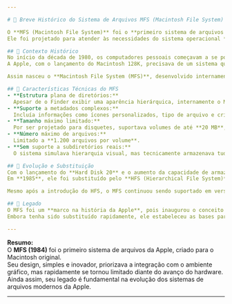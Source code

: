 ```yaml
---

# 🍏 Breve Histórico do Sistema de Arquivos MFS (Macintosh File System)

O **MFS (Macintosh File System)** foi o **primeiro sistema de arquivos da Apple**, lançado em **1984** juntamente com o **primeiro Macintosh**.  
Ele foi projetado para atender às necessidades do sistema operacional **Mac OS original**, que introduzia uma interface gráfica inovadora em uma época dominada por sistemas baseados em linha de comando, como o MS-DOS.

## 🔹 Contexto Histórico
No início da década de 1980, os computadores pessoais começavam a se popularizar, mas ainda utilizavam sistemas de arquivos simples, como o FAT12 no MS-DOS.  
A Apple, com o lançamento do Macintosh 128K, precisava de um sistema que suportasse uma **estrutura de diretórios mais amigável** e **metadados ricos**, adequados à interface gráfica do Finder.

Assim nasceu o **Macintosh File System (MFS)**, desenvolvido internamente pela Apple para ser usado em **disquetes de 400 KB** — o principal meio de armazenamento do primeiro Macintosh.

## 🔹 Características Técnicas do MFS
- **Estrutura plana de diretórios:**  
  Apesar de o Finder exibir uma aparência hierárquica, internamente o MFS armazenava todos os arquivos em um único diretório, com metadados que simulavam pastas.
- **Suporte a metadados complexos:**  
  Incluía informações como ícones personalizados, tipo de arquivo e criador (creator code), o que facilitava a integração com o sistema gráfico.
- **Tamanho máximo limitado:**  
  Por ser projetado para disquetes, suportava volumes de até **20 MB**, o que rapidamente se tornou insuficiente.
- **Número máximo de arquivos:**  
  Limitado a **1.200 arquivos por volume**.
- **Sem suporte a subdiretórios reais:**  
  O sistema simulava hierarquia visual, mas tecnicamente armazenava tudo em um único nível.

## 🔹 Evolução e Substituição
Com o lançamento do **Hard Disk 20** e o aumento da capacidade de armazenamento, o MFS mostrou suas limitações.  
Em **1985**, ele foi substituído pelo **HFS (Hierarchical File System)**, que introduziu uma **estrutura de diretórios verdadeira**, suporte a **discos rígidos** e **melhor gerenciamento de espaço**.

Mesmo após a introdução do HFS, o MFS continuou sendo suportado em versões iniciais do **Mac OS** para garantir **retrocompatibilidade** com disquetes formatados em MFS.

## 🔹 Legado
O MFS foi um **marco na história da Apple**, pois inaugurou o conceito de sistema de arquivos integrado a uma interface gráfica.  
Embora tenha sido substituído rapidamente, ele estabeleceu as bases para os sistemas posteriores da Apple — como o **HFS+ (1998)** e o **APFS (2017)**.

---
```


**Resumo:**  
O **MFS (1984)** foi o primeiro sistema de arquivos da Apple, criado para o Macintosh original.  
Seu design, simples e inovador, priorizava a integração com o ambiente gráfico, mas rapidamente se tornou limitado diante do avanço do hardware.  
Ainda assim, seu legado é fundamental na evolução dos sistemas de arquivos modernos da Apple.

---
